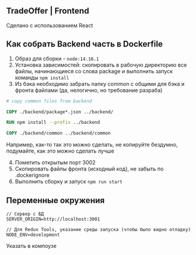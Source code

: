 
## TradeOffer | Frontend

Сделано с использованием React

## Как собрать Backend часть в Dockerfile

1) Образ для сборки - `node:14.16.1`
2) Установка зависимостей: скопировать в рабочую директорию все файлы, начинающиеся со слова package и выполнить запуск команды
   `npm install`
3) Из бэка необходимо забрать папку common с общими для бэка и фронта файлами
   (да, нелогично, но требование разраба)

```dockerfile
# copy common files from backend

COPY ./backend/package*.json ../backend/

RUN npm install --prefix ../backend

COPY ./backend/common ../backend/common
```

Например, как-то так это можно сделать, не копируйте бездумно, подумайте,
как это можно сделать лучше

4) Пометить открытым порт 3002
5) Скопировать файлы фронта (исходный код), не забыть по .dockerignore
6) Выполнить сборку и запуск `npm run start`

## Переменные окружения 

```dotenv
// Сервер с БД
SERVER_ORIGIN=http://localhost:3001

// Для Redux Tools, указание среды запуска (чтобы было видно отладку)
NODE_ENV=development
```

Указать в компоузе 